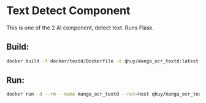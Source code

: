 # Text Detect Component
This is one of the 2 AI component, detect text. Runs Flask.

## Build:
```sh
docker build -f docker/textd/Dockerfile -t qhuy/manga_ocr_textd:latest .
```

## Run:
```sh
docker run -d --rm --name manga_ocr_textd --net=host qhuy/manga_ocr_textd:latest
```